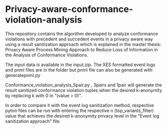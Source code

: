 # Privacy-aware-conformance-violation-analysis

This repository contains the algorithm developed to analyze conformance violations with precedent and succedent events in a privacy aware way using a result sanitization approach which is explained in the master thesis: Privacy Aware Process Mining Approach to Reduce Loss of Information in the Analysis of Conformance Violations.

The input data is available in the input.zip. The XES formatted event logs and pnml files are in the folder but pnml file can also be generated with generatepnml.py

Conformance_violation_analysis_5pair.py , 3pairs and 1pair will generate the result sanitized conformance violation tuples when the desired k-anonymity by replacing k with 0 in "(value > 0)". 

In order to compare it with the event log sanitization method, respective pyton files can be run with entering the respective n (top_variants_filter) value that achieves the desired k-anonymity privacy level in the "Event log sanitization approach" file.

